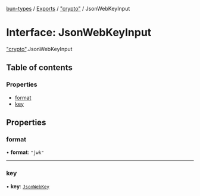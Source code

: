 [bun-types](https://github.com/oven-sh/bun-types/blob/master/api-docs/README.md) / [Exports](https://github.com/oven-sh/bun-types/blob/master/api-docs/modules.md) / ["crypto"](https://github.com/oven-sh/bun-types/blob/master/api-docs/modules/crypto_.md) / JsonWebKeyInput

# Interface: JsonWebKeyInput

["crypto"](https://github.com/oven-sh/bun-types/blob/master/api-docs/modules/crypto_.md).JsonWebKeyInput

## Table of contents

### Properties

- [format](https://github.com/oven-sh/bun-types/blob/master/api-docs/interfaces/crypto_.JsonWebKeyInput.md#format)
- [key](https://github.com/oven-sh/bun-types/blob/master/api-docs/interfaces/crypto_.JsonWebKeyInput.md#key)

## Properties

### format

• **format**: ``"jwk"``

___

### key

• **key**: [`JsonWebKey`](https://github.com/oven-sh/bun-types/blob/master/api-docs/interfaces/crypto_.JsonWebKey.md)
